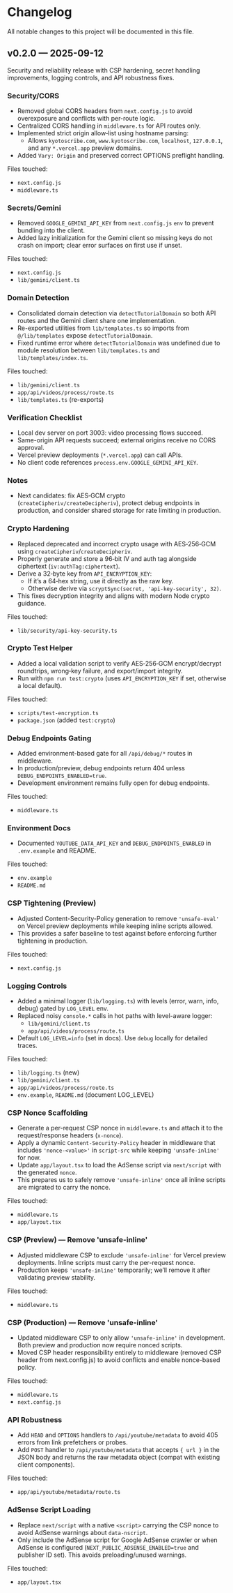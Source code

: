 # Changelog

All notable changes to this project will be documented in this file.

## v0.2.0 — 2025-09-12

Security and reliability release with CSP hardening, secret handling improvements, logging controls, and API robustness fixes.

### Security/CORS
- Removed global CORS headers from `next.config.js` to avoid overexposure and conflicts with per-route logic.
- Centralized CORS handling in `middleware.ts` for API routes only.
- Implemented strict origin allow‑list using hostname parsing:
  - Allows `kyotoscribe.com`, `www.kyotoscribe.com`, `localhost`, `127.0.0.1`, and any `*.vercel.app` preview domains.
- Added `Vary: Origin` and preserved correct OPTIONS preflight handling.

Files touched:
- `next.config.js`
- `middleware.ts`

### Secrets/Gemini
- Removed `GOOGLE_GEMINI_API_KEY` from `next.config.js` `env` to prevent bundling into the client.
- Added lazy initialization for the Gemini client so missing keys do not crash on import; clear error surfaces on first use if unset.

Files touched:
- `next.config.js`
- `lib/gemini/client.ts`

### Domain Detection
- Consolidated domain detection via `detectTutorialDomain` so both API routes and the Gemini client share one implementation.
- Re-exported utilities from `lib/templates.ts` so imports from `@/lib/templates` expose `detectTutorialDomain`.
- Fixed runtime error where `detectTutorialDomain` was undefined due to module resolution between `lib/templates.ts` and `lib/templates/index.ts`.

Files touched:
- `lib/gemini/client.ts`
- `app/api/videos/process/route.ts`
- `lib/templates.ts` (re-exports)

### Verification Checklist
- Local dev server on port 3003: video processing flows succeed.
- Same-origin API requests succeed; external origins receive no CORS approval.
- Vercel preview deployments (`*.vercel.app`) can call APIs.
- No client code references `process.env.GOOGLE_GEMINI_API_KEY`.

### Notes
- Next candidates: fix AES‑GCM crypto (`createCipheriv/createDecipheriv`), protect debug endpoints in production, and consider shared storage for rate limiting in production.

### Crypto Hardening
- Replaced deprecated and incorrect crypto usage with AES‑256‑GCM using `createCipheriv`/`createDecipheriv`.
- Properly generate and store a 96‑bit IV and auth tag alongside ciphertext (`iv:authTag:ciphertext`).
- Derive a 32‑byte key from `API_ENCRYPTION_KEY`:
  - If it’s a 64‑hex string, use it directly as the raw key.
  - Otherwise derive via `scryptSync(secret, 'api-key-security', 32)`.
- This fixes decryption integrity and aligns with modern Node crypto guidance.

Files touched:
- `lib/security/api-key-security.ts`

### Crypto Test Helper
- Added a local validation script to verify AES‑256‑GCM encrypt/decrypt roundtrips, wrong‑key failure, and export/import integrity.
- Run with `npm run test:crypto` (uses `API_ENCRYPTION_KEY` if set, otherwise a local default).

Files touched:
- `scripts/test-encryption.ts`
- `package.json` (added `test:crypto`)

### Debug Endpoints Gating
- Added environment-based gate for all `/api/debug/*` routes in middleware.
- In production/preview, debug endpoints return 404 unless `DEBUG_ENDPOINTS_ENABLED=true`.
- Development environment remains fully open for debug endpoints.

Files touched:
- `middleware.ts`

### Environment Docs
- Documented `YOUTUBE_DATA_API_KEY` and `DEBUG_ENDPOINTS_ENABLED` in `.env.example` and README.

Files touched:
- `env.example`
- `README.md`

### CSP Tightening (Preview)
- Adjusted Content-Security-Policy generation to remove `'unsafe-eval'` on Vercel preview deployments while keeping inline scripts allowed.
- This provides a safer baseline to test against before enforcing further tightening in production.

Files touched:
- `next.config.js`

### Logging Controls
- Added a minimal logger (`lib/logging.ts`) with levels (error, warn, info, debug) gated by `LOG_LEVEL` env.
- Replaced noisy `console.*` calls in hot paths with level-aware logger:
  - `lib/gemini/client.ts`
  - `app/api/videos/process/route.ts`
- Default `LOG_LEVEL=info` (set in docs). Use `debug` locally for detailed traces.

Files touched:
- `lib/logging.ts` (new)
- `lib/gemini/client.ts`
- `app/api/videos/process/route.ts`
- `env.example`, `README.md` (document LOG_LEVEL)
### CSP Nonce Scaffolding
- Generate a per-request CSP nonce in `middleware.ts` and attach it to the request/response headers (`x-nonce`).
- Apply a dynamic `Content-Security-Policy` header in middleware that includes `'nonce-<value>'` in `script-src` while keeping `'unsafe-inline'` for now.
- Update `app/layout.tsx` to load the AdSense script via `next/script` with the generated `nonce`.
- This prepares us to safely remove `'unsafe-inline'` once all inline scripts are migrated to carry the nonce.

Files touched:
- `middleware.ts`
- `app/layout.tsx`

### CSP (Preview) — Remove 'unsafe-inline'
- Adjusted middleware CSP to exclude `'unsafe-inline'` for Vercel preview deployments. Inline scripts must carry the per-request nonce.
- Production keeps `'unsafe-inline'` temporarily; we’ll remove it after validating preview stability.

Files touched:
- `middleware.ts`
### CSP (Production) — Remove 'unsafe-inline'
- Updated middleware CSP to only allow `'unsafe-inline'` in development. Both preview and production now require nonced scripts.
- Moved CSP header responsibility entirely to middleware (removed CSP header from next.config.js) to avoid conflicts and enable nonce-based policy.

Files touched:
- `middleware.ts`
- `next.config.js`
### API Robustness
- Add `HEAD` and `OPTIONS` handlers to `/api/youtube/metadata` to avoid 405 errors from link prefetchers or probes.
- Add `POST` handler to `/api/youtube/metadata` that accepts `{ url }` in the JSON body and returns the raw metadata object (compat with existing client components).

Files touched:
- `app/api/youtube/metadata/route.ts`

### AdSense Script Loading
- Replace `next/script` with a native `<script>` carrying the CSP nonce to avoid AdSense warnings about `data-nscript`.
- Only include the AdSense script for Google AdSense crawler or when AdSense is configured (`NEXT_PUBLIC_ADSENSE_ENABLED=true` and publisher ID set). This avoids preloading/unused warnings.

Files touched:
- `app/layout.tsx`

